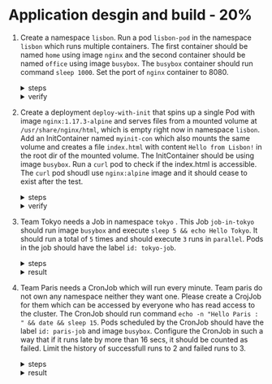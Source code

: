 # Application desgin and build - 20%

1. Create a namespace `lisbon`. Run a pod `lisbon-pod` in the namespace `lisbon` which runs multiple containers. The first container should be named `home` using image `nginx` and the second container should be named `office` using image `busybox`. The `busybox` container should run command `sleep 1000`. Set the port of `nginx` container to 8080.

    <details><summary>steps</summary>
    <p>

    ```bash
    kubectl create ns lisbon
    ```
    </p>
    Genrate basic pod yaml in the namespace `lisbon`.
    <p>

    ```bash
    kubectl run lisbon-pod --image=nginx --port=8080 --namespace=lisbon --dry-run=client -o yaml > lisbon-pod.yaml
    ```
    </p>
    Edit yaml for the pod to add the second container.
    <p>

    ```yaml
    apiVersion: v1
    kind: Pod
    metadata:
      creationTimestamp: null
      labels:
        run: lisbon-pod
      name: lisbon-pod
      namespace: lisbon
    spec:
      containers:
      - image: nginx 
        name: home
        ports:
        - containerPort: 8080
        resources: {}
      - image: busybox
        name: office 
        command: ["/bin/sh", "-c", "sleep 1000"]
      dnsPolicy: ClusterFirst
      restartPolicy: Always
    ```
    </p>
    Apply the pod yaml.
    <p>

    ```bash
    kubectl apply -f lisbon-pod.yaml
    ```
    </p>
    </details>

    <details><summary>verify</summary>
    <p>

    ```json
    kubectl get po lisbon-pod -n lisbon -o jsonpath-as-json={.spec.containers[*]}
    [
        {
            "image": "nginx",
            "imagePullPolicy": "Always",
            "name": "home",
            "ports": [
                {
                    "containerPort": 8080,
                    "protocol": "TCP"
                }
            ],
            "resources": {},
            "terminationMessagePath": "/dev/termination-log",
            "terminationMessagePolicy": "File",
            "volumeMounts": [
                {
                    "mountPath": "/var/run/secrets/kubernetes.io/serviceaccount",
                    "name": "kube-api-access-c9hp6",
                    "readOnly": true
                }
            ]
        },
        {
            "command": [
                "/bin/sh",
                "-c",
                "sleep 1000"
            ],
            "image": "busybox",
            "imagePullPolicy": "Always",
            "name": "office",
            "resources": {},
            "terminationMessagePath": "/dev/termination-log",
            "terminationMessagePolicy": "File",
            "volumeMounts": [
                {
                    "mountPath": "/var/run/secrets/kubernetes.io/serviceaccount",
                    "name": "kube-api-access-c9hp6",
                    "readOnly": true
                }
            ]
        }
    ]
    ```
    </p>
    </details>

2. Create a deployment `deploy-with-init` that spins up a single Pod with image `nginx:1.17.3-alpine` and serves files from a mounted volume at `/usr/share/nginx/html`, which is empty right now in namespace `lisbon`. Add an InitContainer named `myinit-con` which also mounts the same volume and creates a file `index.html` with content `Hello from Lisbon!` in the root dir of the mounted volume. The InitContainer should be using image `busybox`. Run a `curl` pod to check if the index.html is accessible. The `curl` pod shoudl use `nginx:alpine` image and it should cease to exist after the test.

    <details><summary>steps</summary>
    Genrate basic deployment yaml in the namespace `lisbon`.
    <p>

    ```bash
    kubectl create deploy deploy-with-init --image=nginx:1.17.3-alpine --namespace=lisbon --dry-run=client -o yaml > deploy-with-init.yaml
    ```
    </p>
    Edit yaml for the pod to add the init container and the volume mapping.
    <p>

    ```yaml
    apiVersion: apps/v1
    kind: Deployment
    metadata:
      creationTimestamp: null
      labels:
        app: deploy-with-init
      name: deploy-with-init
      namespace: lisbon
    spec:
      replicas: 1
      selector:
        matchLabels:
          app: deploy-with-init
      strategy: {}
      template:
        metadata:
          creationTimestamp: null
          labels:
            app: deploy-with-init
        spec:
          initContainers:
          - name: myinit-con
            image: busybox
            command:
            - /bin/sh
            - -c
            - echo 'Hello from Lisbon!' > /tmp/foo/index.html
            volumeMounts:
            - name: vol
              mountPath: /tmp/foo
          containers:
          - image: nginx:1.17.3-alpine
            name: nginx
            resources: {}
            volumeMounts:
            - name: vol
              mountPath: /usr/share/nginx/html
          volumes:
          - name: vol
            emptyDir: {}
    ```
    </p>
    Apply the deploy-with-init.yaml.
    <p>

    ```bash
    kubectl apply -f deploy-with-init.yaml
    ```
    </p>
    Get the pod IP of the pod run by deployment and then run curl pod to verify the index.html is accessible.
    <p>

    ```bash
    kubectl run curl -it --rm --image=nginx:alpine --restart=Never -n lisbon -- /bin/sh -c 'curl -I http://172.17.0.6'
    ```
    </details>

    <details><summary>verify</summary>
    <p>

    ```bash
    [11:38 PM IST 05.10.2021 ☸ 127.0.0.1:51368 📁 CKAD-TheHardWay ❱ master ▲]
    ┗━ ॐ  kubectl get po -n lisbon -o wide
    NAME                               READY   STATUS    RESTARTS         AGE     IP            NODE       NOMINATED NODE   READINESS GATES
    deploy-with-init-b74c59b7d-h85dz   1/1     Running   0                2m18s   172.17.0.6    minikube   <none>           <none>
    ```
    </p>
    Verify if init container was created and the index.html is written.
    <p>

    ```json
    kubectl get po -n lisbon deploy-with-init-b74c59b7d-h85dz -o jsonpath-as-json={.spec.initContainers[*]}
    [
        {
            "command": [
                "/bin/sh",
                "-c",
                "echo 'Hello from Lisbon!' \u003e /tmp/foo/index.html"
            ],
            "image": "busybox",
            "imagePullPolicy": "Always",
            "name": "myinit-con",
            "resources": {},
            "terminationMessagePath": "/dev/termination-log",
            "terminationMessagePolicy": "File",
            "volumeMounts": [
                {
                    "mountPath": "/tmp/foo",
                    "name": "vol"
                },
                {
                    "mountPath": "/var/run/secrets/kubernetes.io/serviceaccount",
                    "name": "kube-api-access-vgj9k",
                    "readOnly": true
                }
            ]
        }
    ]
    ```
    </p>
    Running the curl pod.
    <p>

    ```text
    kubectl run curl -it --rm --image=nginx:alpine --restart=Never -n lisbon -- /bin/sh -c 'curl -I http://172.17.0.6'
    HTTP/1.1 200 OK
    Server: nginx/1.17.3
    Date: Tue, 05 Oct 2021 18:09:26 GMT
    Content-Type: text/html
    Content-Length: 19
    Last-Modified: Tue, 05 Oct 2021 18:06:39 GMT
    Connection: keep-alive
    ETag: "615c942f-13"
    Accept-Ranges: bytes

    pod "curl" deleted
    ```
    </p>
    <p>

    ```text
    kubectl run curl -it --rm --image=nginx:alpine --restart=Never -n lisbon -- /bin/sh -c 'curl  http://172.17.0.6'
    Hello from Lisbon!
    pod "curl" deleted
    ```
    </p>
    </details>

3. Team Tokyo needs a Job in namespace `tokyo` . This Job `job-in-tokyo` should run image `busybox` and execute `sleep 5 && echo Hello Tokyo`. It should run a total of `5` times and should execute `3` runs in `parallel`. Pods in the job should have the label `id: tokyo-job`.

    <details><summary>steps</summary>
    Create basic job yaml.
    <p>

    ```bash
    kubectl create job job-in-tokyo --image=busybox --namespace=tokyo --dry-run=client -o yaml -- /bin/sh -c "sleep 5 && echo Hello Tokyo" > job-in-tokyo.yaml
    ```
    </p>
    Modify job settings.
    <p>

    ```yaml
    apiVersion: batch/v1
    kind: Job
    metadata:
      name: job-in-tokyo
      namespace: tokyo
    spec:
      completions: 5
      parallelism: 3
      template:
        metadata:
          labels:
            id: tokyo-job
        spec:
          containers:
          - image: busybox
            name: job-in-tokyo
            command:
            - sh
            - -c
            - sleep 5 && echo Hello Tokyo
            resources: {}
          restartPolicy: Never
    ```
    </p>
    Apply the job yaml.
    <p>

    ```bash
    kubectl apply -f job-in-tokyo.yaml
    ```
    </p>
    </details>

    <details><summary>result</summary>
    <p>

    ```text
    kg po -n tokyo
    NAME                                READY   STATUS    RESTARTS   AGE
    job-in-tokyo--1-c6gc6               1/1     Running   0          12s
    ```
    </p>
    <p>

    ```text
    ┗━ ॐ  kd job job-in-tokyo -n tokyo
    Name:             job-in-tokyo
    Namespace:        tokyo
    Selector:         controller-uid=dee9e531-a901-4eb4-92c3-347dbc26031d
    Labels:           controller-uid=dee9e531-a901-4eb4-92c3-347dbc26031d
                    job-name=job-in-tokyo
    Annotations:      <none>
    Parallelism:      3
    Completions:      5
    Completion Mode:  NonIndexed
    Start Time:       Mon, 04 Oct 2021 22:32:22 +0530
    Pods Statuses:    1 Running / 3 Succeeded / 0 Failed
    Pod Template:
    Labels:  controller-uid=dee9e531-a901-4eb4-92c3-347dbc26031d
            job-name=job-in-tokyo
    Containers:
    job-in-tokyo:
        Image:      busybox
        Port:       <none>
        Host Port:  <none>
        Command:
        /bin/sh
        -c
        sleep 5 && echo Hello Tokyo
        Environment:  <none>
        Mounts:       <none>
    Volumes:        <none>
    ```
    </p>
    </details>

4. Team Paris needs a CronJob which will run every minute. Team paris do not own any namespace neither they want one. Please create a CrojJob for them which can be accessed by everyone who has read access to the cluster. The CronJob should run command `echo -n "Hello Paris : " && date && sleep 15`. Pods scheduled by the CronJob should have the label `id: paris-job` and image `busybox`. Configure the CronJob in such a way that if it runs late by more than 16 secs, it should be counted as failed. Limit the history of successfull runs to 2 and failed runs to 3.

    <details><summary>steps</summary>
    Create basic cronjob yaml.
    <p>

    ```bash
    kubectl create cronjob job-in-paris --image=busybox --schedule="0 * * * *" --dry-run=client -o yaml -- /bin/sh -c 'echo -n "Hello Paris : " && date && sleep 15' > cronjob-in-paris.yaml
    ```
    </p>
    Modify job settings.
    <p>

    ```yaml
    apiVersion: batch/v1
    kind: CronJob
    metadata:
      name: job-in-paris
    spec:
      startingDeadlineSeconds: 15
      successfulJobsHistoryLimit: 2
      failedJobsHistoryLimit: 3
      jobTemplate:
        metadata:
          name: job-in-paris
        spec:
          template:
            metadata:
              labels:
                id: paris-job
            spec:
              containers:
              - command:
                - /bin/sh
                - -c
                - 'echo -n "Hello Paris : " && date && sleep 15'
                image: busybox
                name: job-in-paris
                resources: {}
              restartPolicy: OnFailure
      schedule: "*/1 * * * *"
    ```
    </p>
    Apply the job yaml.
    <p>

    ```bash
    kubectl apply -f cronjob-in-paris.yaml
    ```
    </p>
    </details>

    <details><summary>result</summary>
    <p>

    ```bash
    kubectl get cj
    NAME           SCHEDULE      SUSPEND   ACTIVE   LAST SCHEDULE   AGE
    job-in-paris   */1 * * * *   False     0        36s             10m
    ```
    </p>
    <p>

    ```text
    kubectl get po -l id=paris-job
    NAME                             READY   STATUS      RESTARTS      AGE
    job-in-paris-27224153--1-8dtvc   0/1     Completed   0             2m10s
    job-in-paris-27224154--1-szkmp   0/1     Completed   0             70s
    job-in-paris-27224155--1-6fm8r   1/1     Running     0             10s
    ```
    </p>
    <details>

